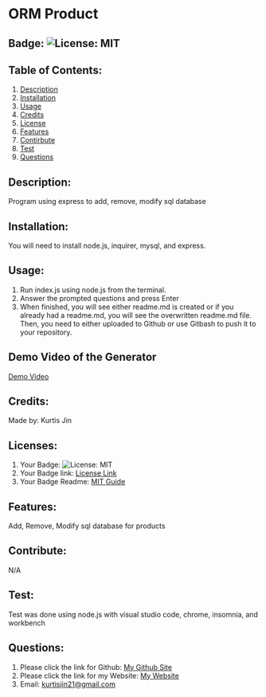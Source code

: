 # ORM Product

## Badge: ![License: MIT](https://img.shields.io/badge/License-MIT-yellow.svg)

## Table of Contents:
  1. [Description](#description)
  2. [Installation](#installation)
  3. [Usage](#usage)
  4. [Credits](#credits)
  5. [License](#license)
  6. [Features](#features)
  7. [Contirbute](#contribute)
  8. [Test](#test)
  9. [Questions](#questions)

## Description:
Program using express to add, remove, modify sql database

## Installation:
 You will need to install node.js, inquirer, mysql, and express.

## Usage:
1. Run index.js using node.js from the terminal.
2. Answer the prompted questions and press Enter
3. When finished, you will see either readme.md is created or if you already had a readme.md, you will see the overwritten readme.md file. Then, you need to either uploaded to Github or use Gitbash to push it to your repository.

## Demo Video of the Generator
<a href = "https://youtu.be/PFhk6bD87po">Demo Video</a>

## Credits:
Made by: Kurtis Jin

## Licenses:
1. Your Badge: ![License: MIT](https://img.shields.io/badge/License-MIT-yellow.svg)
2. Your Badge link: <a href = "https://opensource.org/licenses/MIT">License Link</a>
3. Your Badge Readme: <a href = "https://gist.github.com/ckib16/8732561535ed766cd6b8">MIT Guide</a>

## Features:
Add, Remove, Modify sql database for products

## Contribute:
N/A

## Test:
Test was done using node.js with visual studio code, chrome, insomnia, and workbench

## Questions:
1. Please click the link for Github: <a href = "https://github.com/kurtisjin">My Github Site</a>
2. Please click the link for my Website: <a href = "https://www.kurtisjin.com">My Website</a>
3. Email: kurtisjin21@gmail.com 
